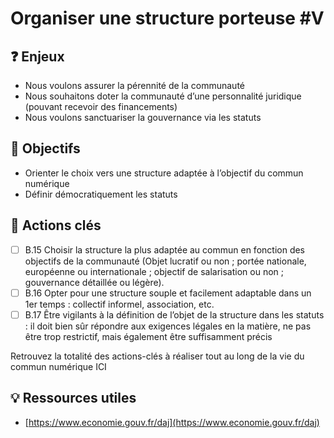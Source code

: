 # Organiser une structure porteuse \#V

## ❓ Enjeux

* Nous voulons assurer la pérennité de la communauté
* Nous souhaitons doter la communauté d’une personnalité juridique \(pouvant recevoir des financements\)
* Nous voulons sanctuariser la gouvernance via les statuts

## 🎯 Objectifs

* Orienter le choix vers une structure adaptée à l’objectif du commun numérique
* Définir démocratiquement les statuts

## 📑 Actions clés

* [ ] B.15 Choisir la structure la plus adaptée au commun en fonction des objectifs de la communauté \(Objet lucratif ou non ; portée nationale, européenne ou internationale ; objectif de salarisation ou non ; gouvernance détaillée ou légère\).
* [ ] B.16 Opter pour une structure souple et facilement adaptable dans un 1er temps : collectif informel, association, etc.
* [ ] B.17 Être vigilants à la définition de l’objet de la structure dans les statuts : il doit bien sûr répondre aux exigences légales en la matière, ne pas être trop restrictif, mais également être suffisamment précis

Retrouvez la totalité des actions-clés à réaliser tout au long de la vie du commun numérique ICI

## 💡 Ressources utiles

* [https://www.economie.gouv.fr/daj](https://www.economie.gouv.fr/daj)

